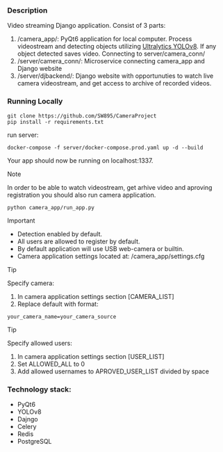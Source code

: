 ### Description
Video streaming Django application. Consist of 3 parts:

1. /camera_app/: PyQt6 application for local computer. Process videostream and detecting objects utilizing [Ultralytics YOLOv8](https://github.com/ultralytics/ultralytics). If any object detected saves video. Connecting to server/camera_conn/
2. /server/camera_conn/: Microservice connecting camera_app and Django website
3. /server/djbackend/: Django website with opportunuties to watch live camera videostream, and get access to archive of recorded videos.

### Running Locally
```
git clone https://github.com/SW895/CameraProject
pip install -r requirements.txt
```
run server:
```
docker-compose -f server/docker-compose.prod.yaml up -d --build
```
Your app should now be running on localhost:1337.

> [!NOTE] 
> In order to be able to watch videostream, get arhive video and aproving registration you should also run camera application.
> 
>```
>python camera_app/run_app.py
>```

> [!IMPORTANT]
> * Detection enabled by default.
> * All users are allowed to register by default.
> * By default application will use USB web-camera or builtin. 
> * Camera application settings located at: /camera_app/settings.cfg

> [!TIP]
> Specify camera:
> 1. In camera application settings section [CAMERA_LIST]
> 2. Replace default with format: 
> ```
> your_camera_name=your_camera_source
> ```

> [!TIP]
> Specify allowed users:
> 1. In camera application settings section [USER_LIST]
> 2. Set ALLOWED_ALL to 0
> 3. Add allowed usernames to APROVED_USER_LIST divided by space

### Technology stack:

* PyQt6
* YOLOv8
* Dajngo
* Celery
* Redis
* PostgreSQL
